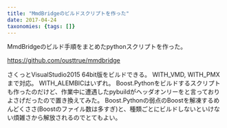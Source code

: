 ```yaml
---
title: "MmdBridgeのビルドスクリプトを作った"
date: 2017-04-24
taxonomies: {tags: []}
---
```


MmdBridgeのビルド手順をまとめたpythonスクリプトを作った。

https://github.com/ousttrue/mmdbridge


さくっとVisualStudio2015 64bit版をビルドできる。
WITH_VMD, WITH_PMXまで対応。
WITH_ALEMBICはいずれ。
Boost.Pythonをビルドするスクリプトも作ったのだけど、作業中に遭遇したpybuildがヘッダオンリーをと言っておりよさげだったので置き換えてみた。
Boost.Pythonの弱点のBoostを解凍するめんどくささ(Boostのファイル数は多すぎ)と、種類ごとにビルドしないといけない煩雑さから解放されるのでとてもよい。
